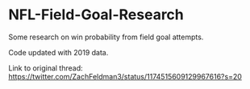 # NFL-Field-Goal-Research

Some research on win probability from field goal attempts.

Code updated with 2019 data.

Link to original thread: https://twitter.com/ZachFeldman3/status/1174515609129967616?s=20